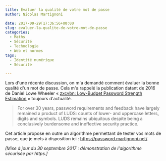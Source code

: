 ```yaml
---
title: Évaluer la qualité de votre mot de passe
author: Nicolas Martignoni

date: 2017-09-29T17:36:56+00:00
slug: evaluer-la-qualite-de-votre-mot-de-passe
categories:
  - Maths
  - Sécurité
  - Technologie
  - Web et normes
tags:
  - Identité numérique
  - Sécurité

---
```

Lors d'une récente discussion, on m'a demandé comment évaluer la bonne qualité d'un mot de passe. Cela m'a rappelé la publication datant de 2016 de Daniel Lowe Wheeler « [zxcvbn: Low-Budget Password Strength Estimation][1],» toujours d'actualité.

> For over 30 years, password requirements and feedback have largely remained a product of LUDS: counts of lower- and uppercase letters, digits and symbols. LUDS remains ubiquitous despite being a conclusively burdensome and ineffective security practice.

Cet article propose en outre un algorithme permettant de tester vos mots de passe, que je mets à disposition ici : <a href="https://password.martignoni.net/">https://password.martignoni.net/</a>.

_[Mise à jour du 30 septembre 2017 : démonstration de l'algorithme sécurisée par https.]_

 [1]: https://www.usenix.org/conference/usenixsecurity16/technical-sessions/presentation/wheeler/

<!--more-->
